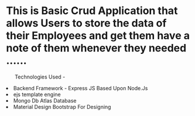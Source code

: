 <h1>This is Basic Crud Application that allows Users to store the data of their Employees and get them have a note of them whenever they needed ...... </h1>
<ol>Technologies Used - </ol>
<li> Backend Framework -  Express JS Based Upon Node.Js</li>
<li> ejs template engine </li>
<li> Mongo Db Atlas Database </li>
<li> Material Design Bootstrap For Designing </li>
</ol>
